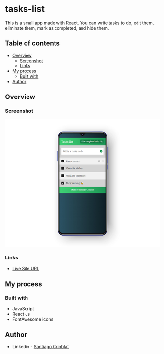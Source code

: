 # tasks-list
This is a small app made with React. You can write tasks to do, edit them, eliminate them, mark as completed, and hide them.

## Table of contents

- [Overview](#overview)
  - [Screenshot](#screenshot)
  - [Links](#links)
- [My process](#my-process)
  - [Built with](#built-with)
- [Author](#author)

## Overview

### Screenshot

![](preview.jpg)

### Links

- [Live Site URL](https://sgrinblat.github.io/tasks-list/)

## My process

### Built with

- JavaScript
- React Js
- FontAwesome icons

## Author

- Linkedin - [Santiago Grinblat](https://www.linkedin.com/in/santiago-grinblat/)
